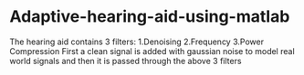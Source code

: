 # Adaptive-hearing-aid-using-matlab
The hearing aid contains 3 filters:
      1.Denoising
      2.Frequency
      3.Power Compression
First a clean signal is added with gaussian noise to model real world signals and then it is passed through the above 3 filters

